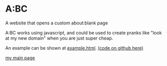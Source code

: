 # A:BC
A website that opens a custom about:blank page

A:BC works using javascript, and could be used to create pranks like "look at my new domain" when you are just super cheap.

An example can be shown at [example.html](/example.html). [(code on github here)](https://github.com/TheOddCell/A-BC/blob/main/example.html)

[my main page](http://oddcell.ca)
